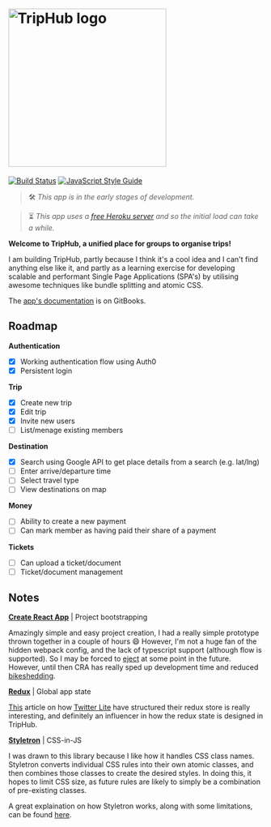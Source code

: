 # [<img width="312" alt="TripHub logo" src="https://cdn.rawgit.com/TripHub/App/5034f827/images/logo.svg" />](https://github.com/TripHub/App)

[![Build Status](https://travis-ci.org/TripHub/App.svg?branch=master)](https://travis-ci.org/TripHub/App)
[![JavaScript Style Guide](https://img.shields.io/badge/code_style-standard-brightgreen.svg)](https://standardjs.com)

> 🛠 *This app is in the early stages of development.*

> ⏳ *This app uses a [free Heroku server](https://www.heroku.com/free) and so the initial load can take a while.*

**Welcome to TripHub, a unified place for groups to organise trips!**

I am building TripHub, partly because I think it's a cool idea and I can't find anything else like it, and partly as a learning exercise for developing scalable and performant Single Page Applications (SPA's) by utilising awesome techniques like bundle splitting and atomic CSS.

The [app's documentation](https://triphub.gitbooks.io/app) is on GitBooks.

## Roadmap

**Authentication**
- [x] Working authentication flow using Auth0
- [x] Persistent login

**Trip**
- [x] Create new trip
- [x] Edit trip
- [x] Invite new users
- [ ] List/menage existing members

**Destination**
- [x] Search using Google API to get place details from a search (e.g. lat/lng)
- [ ] Enter arrive/departure time
- [ ] Select travel type
- [ ] View destinations on map

**Money**
- [ ] Ability to create a new payment
- [ ] Can mark member as having paid their share of a payment

**Tickets**
- [ ] Can upload a ticket/document
- [ ] Ticket/document management

## Notes

**[Create React App](https://github.com/facebookincubator/create-react-app)** | Project bootstrapping

Amazingly simple and easy project creation, I had a really simple prototype thrown together in a couple of hours 😄
However, I'm not a huge fan of the hidden webpack config, and the lack of typescript support (although flow is supported).
So I may be forced to [eject](https://github.com/facebookincubator/create-react-app#converting-to-a-custom-setup) at some point in the future. However, until then CRA has really sped up development time and reduced [bikeshedding](https://en.wiktionary.org/wiki/bikeshedding).

**[Redux](http://redux.js.org/)** | Global app state

[This](https://medium.com/statuscode/dissecting-twitters-redux-store-d7280b62c6b1) article on how
[Twitter Lite](https://mobile.twitter.com) have structured
their redux store is really interesting, and definitely an influencer in how the redux state is designed in TripHub.

**[Styletron](https://github.com/rtsao/styletron)** | CSS-in-JS

I was drawn to this library because I like how it handles CSS class names. Styletron converts individual CSS rules into their own atomic classes, and then combines those classes to create the desired styles. In doing this, it hopes to limit CSS size, as future rules are likely to simply be a combination of pre-existing classes.

A great explaination on how Styletron works, along with some limitations, can be found [here](https://ryantsao.com/blog/virtual-css-with-styletron).
